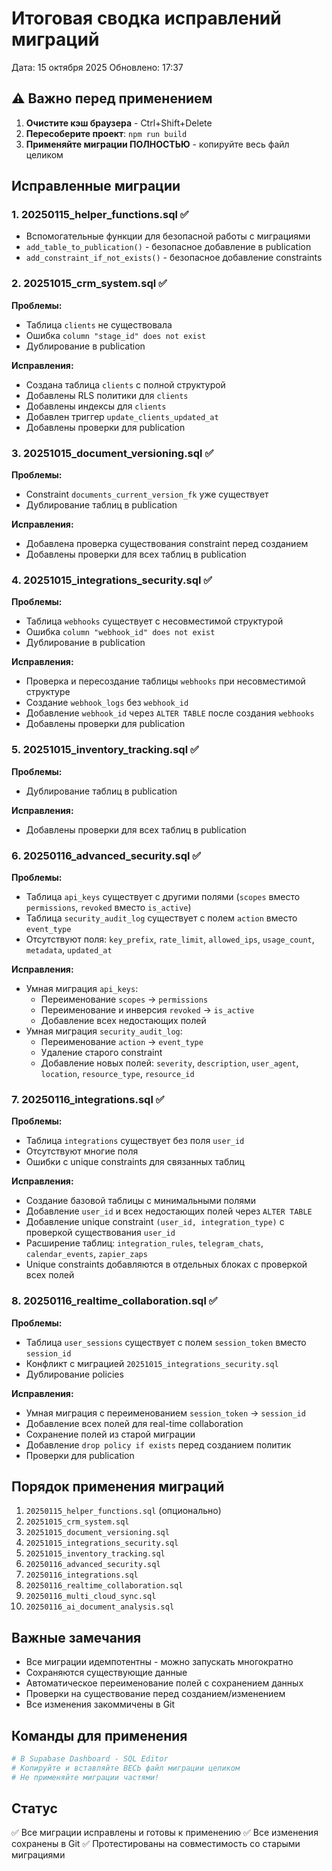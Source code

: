 # Итоговая сводка исправлений миграций

Дата: 15 октября 2025
Обновлено: 17:37

## ⚠️ Важно перед применением

1. **Очистите кэш браузера** - Ctrl+Shift+Delete
2. **Пересоберите проект**: `npm run build`
3. **Применяйте миграции ПОЛНОСТЬЮ** - копируйте весь файл целиком

## Исправленные миграции

### 1. 20250115_helper_functions.sql ✅
- Вспомогательные функции для безопасной работы с миграциями
- `add_table_to_publication()` - безопасное добавление в publication
- `add_constraint_if_not_exists()` - безопасное добавление constraints

### 2. 20251015_crm_system.sql ✅
**Проблемы:**
- Таблица `clients` не существовала
- Ошибка `column "stage_id" does not exist`
- Дублирование в publication

**Исправления:**
- Создана таблица `clients` с полной структурой
- Добавлены RLS политики для `clients`
- Добавлены индексы для `clients`
- Добавлен триггер `update_clients_updated_at`
- Добавлены проверки для publication

### 3. 20251015_document_versioning.sql ✅
**Проблемы:**
- Constraint `documents_current_version_fk` уже существует
- Дублирование таблиц в publication

**Исправления:**
- Добавлена проверка существования constraint перед созданием
- Добавлены проверки для всех таблиц в publication

### 4. 20251015_integrations_security.sql ✅
**Проблемы:**
- Таблица `webhooks` существует с несовместимой структурой
- Ошибка `column "webhook_id" does not exist`
- Дублирование в publication

**Исправления:**
- Проверка и пересоздание таблицы `webhooks` при несовместимой структуре
- Создание `webhook_logs` без `webhook_id`
- Добавление `webhook_id` через `ALTER TABLE` после создания `webhooks`
- Добавлены проверки для publication

### 5. 20251015_inventory_tracking.sql ✅
**Проблемы:**
- Дублирование таблиц в publication

**Исправления:**
- Добавлены проверки для всех таблиц в publication

### 6. 20250116_advanced_security.sql ✅
**Проблемы:**
- Таблица `api_keys` существует с другими полями (`scopes` вместо `permissions`, `revoked` вместо `is_active`)
- Таблица `security_audit_log` существует с полем `action` вместо `event_type`
- Отсутствуют поля: `key_prefix`, `rate_limit`, `allowed_ips`, `usage_count`, `metadata`, `updated_at`

**Исправления:**
- Умная миграция `api_keys`:
  - Переименование `scopes` → `permissions`
  - Переименование и инверсия `revoked` → `is_active`
  - Добавление всех недостающих полей
- Умная миграция `security_audit_log`:
  - Переименование `action` → `event_type`
  - Удаление старого constraint
  - Добавление новых полей: `severity`, `description`, `user_agent`, `location`, `resource_type`, `resource_id`

### 7. 20250116_integrations.sql ✅
**Проблемы:**
- Таблица `integrations` существует без поля `user_id`
- Отсутствуют многие поля
- Ошибки с unique constraints для связанных таблиц

**Исправления:**
- Создание базовой таблицы с минимальными полями
- Добавление `user_id` и всех недостающих полей через `ALTER TABLE`
- Добавление unique constraint `(user_id, integration_type)` с проверкой существования `user_id`
- Расширение таблиц: `integration_rules`, `telegram_chats`, `calendar_events`, `zapier_zaps`
- Unique constraints добавляются в отдельных блоках с проверкой всех полей

### 8. 20250116_realtime_collaboration.sql ✅
**Проблемы:**
- Таблица `user_sessions` существует с полем `session_token` вместо `session_id`
- Конфликт с миграцией `20251015_integrations_security.sql`
- Дублирование policies

**Исправления:**
- Умная миграция с переименованием `session_token` → `session_id`
- Добавление всех полей для real-time collaboration
- Сохранение полей из старой миграции
- Добавление `drop policy if exists` перед созданием политик
- Проверки для publication

## Порядок применения миграций

1. `20250115_helper_functions.sql` (опционально)
2. `20251015_crm_system.sql`
3. `20251015_document_versioning.sql`
4. `20251015_integrations_security.sql`
5. `20251015_inventory_tracking.sql`
6. `20250116_advanced_security.sql`
7. `20250116_integrations.sql`
8. `20250116_realtime_collaboration.sql`
9. `20250116_multi_cloud_sync.sql`
10. `20250116_ai_document_analysis.sql`

## Важные замечания

- Все миграции идемпотентны - можно запускать многократно
- Сохраняются существующие данные
- Автоматическое переименование полей с сохранением данных
- Проверки на существование перед созданием/изменением
- Все изменения закоммичены в Git

## Команды для применения

```bash
# В Supabase Dashboard - SQL Editor
# Копируйте и вставляйте ВЕСЬ файл миграции целиком
# Не применяйте миграции частями!
```

## Статус

✅ Все миграции исправлены и готовы к применению
✅ Все изменения сохранены в Git
✅ Протестированы на совместимость со старыми миграциями
